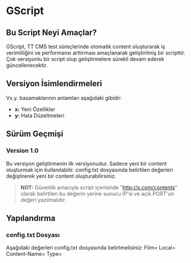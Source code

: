# GScript

## Bu Script Neyi Amaçlar?
GScript, TT CMS test süreçlerinde otomatik content oluşturarak iş verimliliğini ve performansı arttırması amaçlanarak geliştirilmiş bir scripttir.
Çok versiyonlu bir script olup geliştirmelere sürekli devam ederek güncellenecektir.

## Versiyon İsimlendirmeleri
Vx.y. basamaklarının anlamları aşağıdaki gibidir:
- **x:** Yeni Özellikler
- **y:** Hata Düzeltmeleri

## Sürüm Geçmişi

### Version 1.0
Bu versiyon geliştirmenin ilk versiyonudur. Sadece yeni bir content oluşturmak için kullanılabilir.
config.txt dosyasında belirtilen değerleri değiştirerek yeni bir content oluşturabilirsiniz.

> **NOT:** Güvenlik amacıyla script içerisinde "http://x.com/contents" olarak belirtilen bu değerin yerine sunucu IP'si ve açık PORT'un değeri yazılmalıdır.

## Yapılandırma

### config.txt Dosyası
Aşağıdaki değerleri config.txt dosyasında belirtmelisiniz:
Film=
Local=
Content-Name=
Type=